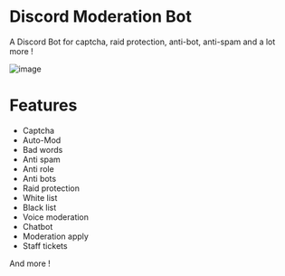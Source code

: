 # Discord Moderation Bot 
A Discord Bot for captcha, raid protection, anti-bot, anti-spam and a lot more ! 

![image](https://user-images.githubusercontent.com/88579983/210184292-ea7a5079-1b8d-4cee-8e75-8541caf99a2d.png)


# Features
- Captcha 
- Auto-Mod
- Bad words
- Anti spam
- Anti role 
- Anti bots
- Raid protection
- White list 
- Black list 
- Voice moderation 
- Chatbot 
- Moderation apply 
- Staff tickets

And more ! 
